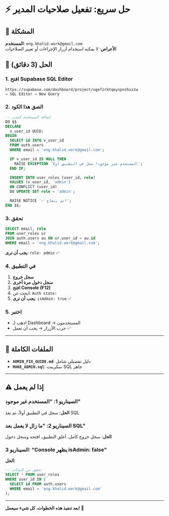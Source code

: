 ﻿# ⚡ حل سريع: تفعيل صلاحيات المدير

## 🎯 المشكلة
**المستخدم**: `eng.khalid.work@gmail.com`  
**الأعراض**: لا يمكنه استخدام أزرار الإجراءات أو تغيير الصلاحيات

## 🔧 الحل (3 دقائق)

### 1. افتح Supabase SQL Editor
```
https://supabase.com/dashboard/project/ugefzrktqeyspnzhxzzw
→ SQL Editor → New Query
```

### 2. الصق هذا الكود
```sql
-- إضافة المستخدم كمدير
DO $$
DECLARE
  v_user_id UUID;
BEGIN
  SELECT id INTO v_user_id
  FROM auth.users
  WHERE email = 'eng.khalid.work@gmail.com';

  IF v_user_id IS NULL THEN
    RAISE EXCEPTION 'المستخدم غير موجود! سجل في التطبيق أولاً';
  END IF;

  INSERT INTO user_roles (user_id, role)
  VALUES (v_user_id, 'admin')
  ON CONFLICT (user_id) 
  DO UPDATE SET role = 'admin';

  RAISE NOTICE '✅ تم بنجاح!';
END $$;
```

### 3. تحقق
```sql
SELECT email, role 
FROM user_roles ur
JOIN auth.users au ON ur.user_id = au.id
WHERE email = 'eng.khalid.work@gmail.com';
```

**يجب أن ترى**: `role: admin` ✅

### 4. في التطبيق
1. **سجل خروج**
2. **سجل دخول مرة أخرى**
3. **افتح Console (F12)**
4. ابحث عن: `Auth state:`
5. **يجب أن ترى**: `isAdmin: true` ✅

### 5. اختبر
- اذهب لـ Dashboard → المستخدمون
- جرب الأزرار → يجب أن تعمل ✅

---

## 📄 الملفات الكاملة

- **`ADMIN_FIX_GUIDE.md`**: دليل تفصيلي شامل
- **`MAKE_ADMIN.sql`**: سكريبت SQL جاهز

---

## ⚠️ إذا لم يعمل

### السيناريو 1: "المستخدم غير موجود"
**الحل**: سجل في التطبيق أولاً، ثم نفذ SQL

### السيناريو 2: "ما زال لا يعمل بعد SQL"
**الحل**: سجل خروج كامل، أغلق التطبيق، افتحه وسجل دخول

### السيناريو 3: "Console يظهر isAdmin: false"
**الحل**: 
```sql
-- تحقق من البيانات
SELECT * FROM user_roles 
WHERE user_id IN (
  SELECT id FROM auth.users 
  WHERE email = 'eng.khalid.work@gmail.com'
);
```

---

**بعد تنفيذ هذه الخطوات، كل شيء سيعمل! 🚀**

